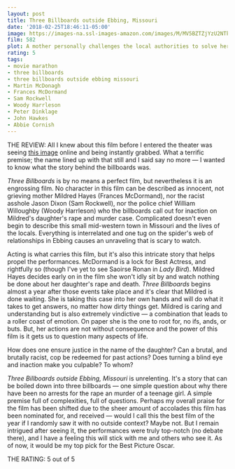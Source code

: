 ```yaml
---
layout: post
title: Three Billboards outside Ebbing, Missouri
date: '2018-02-25T18:46:11-05:00'
image: https://images-na.ssl-images-amazon.com/images/M/MV5BZTZjYzU2NTktNTdmNi00OTM0LTg5MDgtNGFjOGMzNjY0MDk5XkEyXkFqcGdeQXVyMTMxODk2OTU@._V1_SX675_CR0,0,675,999_AL_.jpg
film: 582
plot: A mother personally challenges the local authorities to solve her daughter's murder when they fail to catch the culprit.
rating: 5
tags:
- movie marathon
- three billboards
- three billboards outside ebbing missouri
- Martin McDonagh
- Frances McDormand
- Sam Rockwell
- Woody Harrleson
- Peter Dinklage
- John Hawkes
- Abbie Cornish
---
```

THE REVIEW: All I knew about this film before I entered the theater was seeing [this image](https://cdn.vox-cdn.com/uploads/chorus_image/image/56787203/billboard2.0.jpg) online and being instantly grabbed. What a terrific premise; the name lined up with that still and I said say no more — I wanted to know what the story behind the billboards was.

*Three Billboards* is by no means a perfect film, but nevertheless it is an engrossing film. No character in this film can be described as innocent, not grieving mother Mildred Hayes (Frances McDormand), nor the racist asshole Jason Dixon (Sam Rockwell), nor the police chief William Willoughby (Woody Harrleson) who the billboards call out for inaction on Mildred's daughter's rape and murder case. Complicated doesn't even begin to describe this small mid-western town in Missouri and the lives of the locals. Everything is interrelated and one tug on the spider's web of relationships in Ebbing causes an unraveling that is scary to watch.

Acting is what carries this film, but it's also this intricate story that helps propel the performances. McDormand is a lock for Best Actress, and rightfully so (though I've yet to see Saoirse Ronan in *Lady Bird*). Mildred Hayes decides early on in the film she won't idly sit by and watch nothing be done about her daughter's rape and death. *Three Billboards* begins almost a year after those events take place and it's clear that Mildred is done waiting. She is taking this case into her own hands and will do what it takes to get answers, no matter how dirty things get. Mildred is caring and understanding but is also extremely vindictive — a combination that leads to a roller coast of emotion. On paper she is the one to root for, no ifs, ands, or buts. But, her actions are not without consequence and the power of this film is it gets us to question many aspects of life.

How does one ensure justice in the name of the daughter? Can a brutal, and brutally racist, cop be redeemed for past actions? Does turning a blind eye and inaction make you culpable? To whom?

*Three Billboards outside Ebbing, Missouri* is unrelenting. It's a story that can be boiled down into three billboards — one simple question about why there have been no arrests for the rape an murder of a teenage girl. A simple premise full of complexities, full of questions. Perhaps my overall praise for the film has been shifted due to the sheer amount of accolades this film has been nominated for, and received — would I call this the best film of the year if I randomly saw it with no outside context? Maybe not. But I remain intrigued after seeing it, the performances were truly top-notch (no debate there), and I have a feeling this will stick with me and others who see it. As of now, it would be my top pick for the Best Picture Oscar.

THE RATING: 5 out of 5
